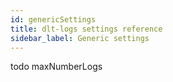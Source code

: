 ```yaml
---
id: genericSettings
title: dlt-logs settings reference
sidebar_label: Generic settings
---
```


todo maxNumberLogs
